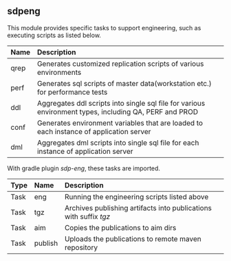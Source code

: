 ## sdpeng

This module provides specific tasks to support engineering, such as
executing scripts as listed below.

| Name | Description                                                                                            |
|:-----|:-------------------------------------------------------------------------------------------------------|
| qrep | Generates customized replication scripts of various environments                                       |
| perf | Generates sql scripts of master data(workstation etc.) for performance tests                           |
| ddl  | Aggregates ddl scripts into single sql file for various environment types, including QA, PERF and PROD |
| conf | Generates environment variables that are loaded to each instance of application server                 |
| dml  | Aggregates dml scripts into single sql file for each instance of application server                    |

With gradle plugin *sdp-eng*, these tasks are imported.

| Type | Name    | Description                                                       |
|:-----|:--------|:------------------------------------------------------------------|
| Task | eng     | Running the engineering scripts listed above                      |
| Task | tgz     | Archives publishing artifacts into publications with suffix *tgz* |
| Task | aim     | Copies the publications to aim dirs                               |
| Task | publish | Uploads the publications to remote maven repository               |
